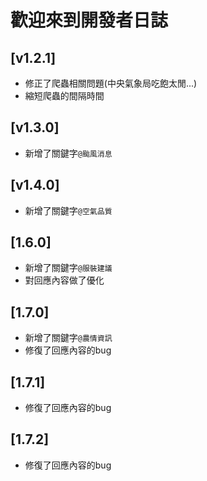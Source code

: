 # 歡迎來到開發者日誌

## [v1.2.1]
- 修正了爬蟲相關問題(中央氣象局吃飽太閒...)
- 縮短爬蟲的間隔時間

## [v1.3.0]
- 新增了關鍵字`@颱風消息`

## [v1.4.0]
- 新增了關鍵字`@空氣品質`

## [1.6.0]
- 新增了關鍵字`@服裝建議`
- 對回應內容做了優化

## [1.7.0]
- 新增了關鍵字`@農情資訊`
- 修復了回應內容的bug

## [1.7.1]
- 修復了回應內容的bug

## [1.7.2]
- 修復了回應內容的bug